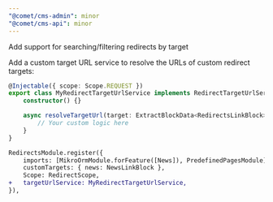 ```yaml
---
"@comet/cms-admin": minor
"@comet/cms-api": minor
---
```


Add support for searching/filtering redirects by target

Add a custom target URL service to resolve the URLs of custom redirect targets:

```ts
@Injectable({ scope: Scope.REQUEST })
export class MyRedirectTargetUrlService implements RedirectTargetUrlServiceInterface {
    constructor() {}

    async resolveTargetUrl(target: ExtractBlockData<RedirectsLinkBlock>["attachedBlocks"][number]): Promise<string | undefined> {
        // Your custom logic here
    }
}
```

```diff
RedirectsModule.register({
    imports: [MikroOrmModule.forFeature([News]), PredefinedPagesModule],
    customTargets: { news: NewsLinkBlock },
    Scope: RedirectScope,
+   targetUrlService: MyRedirectTargetUrlService,
}),
```
